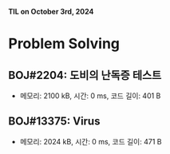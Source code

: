 **TIL on October 3rd, 2024**

# Problem Solving
## BOJ#2204: 도비의 난독증 테스트
* 메모리: 2100 kB, 시간: 0 ms, 코드 길이: 401 B 

## BOJ#13375: Virus
* 메모리: 2024 kB, 시간: 0 ms, 코드 길이: 471 B 
